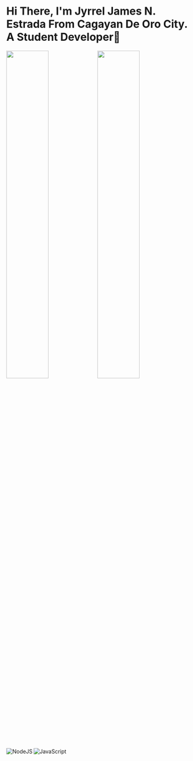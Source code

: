 # Hi There, I'm Jyrrel James N. Estrada From Cagayan De Oro City. A Student Developer🤖
<img align="left" width="47%" src="https://github-readme-stats.vercel.app/api?username=Jyrrel&theme=dark&show_icons=true" />
<img align="left" width="47%" src="https://github-readme-stats.vercel.app/api/top-langs/?username=anuraghazra&hide_progress=true" />

<img align="left" alt="NodeJS" src="https://img.shields.io/badge/node.js-23438530.svg? style-for-the-badge&logo=node-dot-js&logoColor=white"/>
<img align="left" alt="JavaScript" src="https://img.shields.io/badge/javascript- 23323338.svg7style=for-the-badge&logo=javascript&logoColor=423F7DF1E"/>
